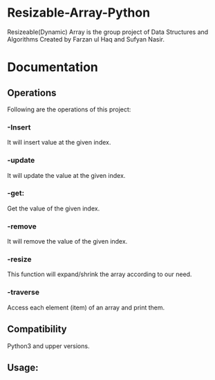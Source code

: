 # Resizable-Array-Python

Resizeable(Dynamic) Array is the group project of Data Structures and Algorithms
Created by Farzan ul Haq and Sufyan Nasir.

# Documentation

## Operations
Following are the operations of this project:

### -Insert
It will insert value at the given index.

### -update
It will update the value at the given index.

### -get:
Get the value of the given index.

### -remove
It will remove the value of the given index.

### -resize
This function will expand/shrink the array according to our need.

### -traverse
Access each element (item) of an array and print them.

## Compatibility
Python3 and upper versions.

## Usage:

